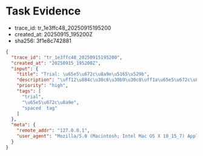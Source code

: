 # Task Evidence

- trace_id: tr_1e3ffc48_20250915195200
- created_at: 20250915_195200Z
- sha256: 3f1e8c742881

```json
{
  "trace_id": "tr_1e3ffc48_20250915195200",
  "created_at": "20250915_195200Z",
  "input": {
    "title": "Trial: \u65e5\u672c\u8a9e\u5165\u529b",
    "description": "\uff12\u884c\u30c6\u30b9\u30c8\uff1a\u65e5\u672c\u8a9e\uff0b\u7d75\u6587\u5b57\ud83d\ude42\u3002Evidence\u751f\u6210\u306e\u78ba\u8a8d\u3002",
    "priority": "high",
    "tags": [
      "trial",
      "\u65e5\u672c\u8a9e",
      "spaced  tag"
    ]
  },
  "meta": {
    "remote_addr": "127.0.0.1",
    "user_agent": "Mozilla/5.0 (Macintosh; Intel Mac OS X 10_15_7) AppleWebKit/537.36 (KHTML, like Gecko) Chrome/140.0.0.0 Safari/537.36"
  }
}
```
